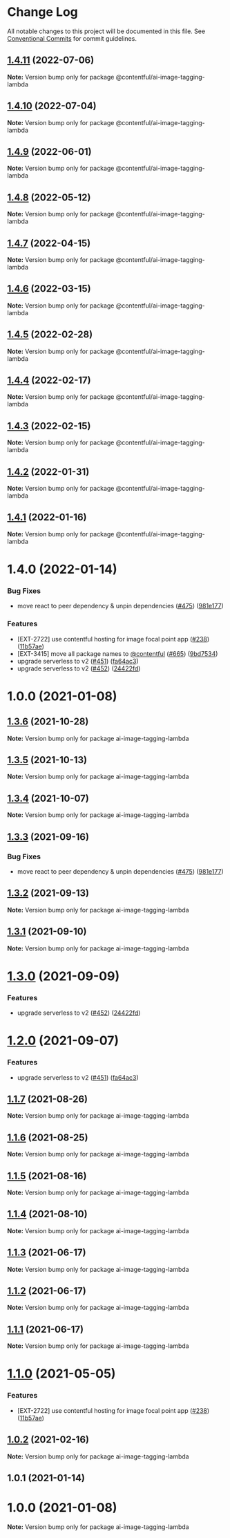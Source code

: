 # Change Log

All notable changes to this project will be documented in this file.
See [Conventional Commits](https://conventionalcommits.org) for commit guidelines.

## [1.4.11](https://github.com/contentful/apps/compare/@contentful/ai-image-tagging-lambda@1.4.10...@contentful/ai-image-tagging-lambda@1.4.11) (2022-07-06)

**Note:** Version bump only for package @contentful/ai-image-tagging-lambda





## [1.4.10](https://github.com/contentful/apps/compare/@contentful/ai-image-tagging-lambda@1.4.9...@contentful/ai-image-tagging-lambda@1.4.10) (2022-07-04)

**Note:** Version bump only for package @contentful/ai-image-tagging-lambda





## [1.4.9](https://github.com/contentful/apps/compare/@contentful/ai-image-tagging-lambda@1.4.8...@contentful/ai-image-tagging-lambda@1.4.9) (2022-06-01)

**Note:** Version bump only for package @contentful/ai-image-tagging-lambda





## [1.4.8](https://github.com/contentful/apps/compare/@contentful/ai-image-tagging-lambda@1.4.7...@contentful/ai-image-tagging-lambda@1.4.8) (2022-05-12)

**Note:** Version bump only for package @contentful/ai-image-tagging-lambda





## [1.4.7](https://github.com/contentful/apps/compare/@contentful/ai-image-tagging-lambda@1.4.6...@contentful/ai-image-tagging-lambda@1.4.7) (2022-04-15)

**Note:** Version bump only for package @contentful/ai-image-tagging-lambda





## [1.4.6](https://github.com/contentful/apps/compare/@contentful/ai-image-tagging-lambda@1.4.5...@contentful/ai-image-tagging-lambda@1.4.6) (2022-03-15)

**Note:** Version bump only for package @contentful/ai-image-tagging-lambda





## [1.4.5](https://github.com/contentful/apps/compare/@contentful/ai-image-tagging-lambda@1.4.4...@contentful/ai-image-tagging-lambda@1.4.5) (2022-02-28)

**Note:** Version bump only for package @contentful/ai-image-tagging-lambda





## [1.4.4](https://github.com/contentful/apps/compare/@contentful/ai-image-tagging-lambda@1.4.3...@contentful/ai-image-tagging-lambda@1.4.4) (2022-02-17)

**Note:** Version bump only for package @contentful/ai-image-tagging-lambda





## [1.4.3](https://github.com/contentful/apps/compare/@contentful/ai-image-tagging-lambda@1.4.2...@contentful/ai-image-tagging-lambda@1.4.3) (2022-02-15)

**Note:** Version bump only for package @contentful/ai-image-tagging-lambda





## [1.4.2](https://github.com/contentful/apps/compare/@contentful/ai-image-tagging-lambda@1.4.1...@contentful/ai-image-tagging-lambda@1.4.2) (2022-01-31)

**Note:** Version bump only for package @contentful/ai-image-tagging-lambda





## [1.4.1](https://github.com/contentful/apps/compare/@contentful/ai-image-tagging-lambda@1.4.0...@contentful/ai-image-tagging-lambda@1.4.1) (2022-01-16)

**Note:** Version bump only for package @contentful/ai-image-tagging-lambda





# 1.4.0 (2022-01-14)


### Bug Fixes

* move react to peer dependency & unpin dependencies ([#475](https://github.com/contentful/apps/issues/475)) ([981e177](https://github.com/contentful/apps/commit/981e177092fafdcce211822277d3ee0dad7ae689))


### Features

* [EXT-2722] use contentful hosting for image focal point app ([#238](https://github.com/contentful/apps/issues/238)) ([11b57ae](https://github.com/contentful/apps/commit/11b57ae3e4fb5dd376544d89056430b71883517c))
* [EXT-3415] move all package names to [@contentful](https://github.com/contentful) ([#665](https://github.com/contentful/apps/issues/665)) ([9bd7534](https://github.com/contentful/apps/commit/9bd75340860e59f25b4eed900a832a482508f603))
* upgrade serverless to v2 ([#451](https://github.com/contentful/apps/issues/451)) ([fa64ac3](https://github.com/contentful/apps/commit/fa64ac34e9a884230bd6f1c71adcb2fdbb778dc8))
* upgrade serverless to v2 ([#452](https://github.com/contentful/apps/issues/452)) ([24422fd](https://github.com/contentful/apps/commit/24422fd543f765db0167b2b98c61a02d72809008))



# 1.0.0 (2021-01-08)





## [1.3.6](https://github.com/contentful/apps/compare/ai-image-tagging-lambda@1.3.5...ai-image-tagging-lambda@1.3.6) (2021-10-28)

**Note:** Version bump only for package ai-image-tagging-lambda





## [1.3.5](https://github.com/contentful/apps/compare/ai-image-tagging-lambda@1.3.4...ai-image-tagging-lambda@1.3.5) (2021-10-13)

**Note:** Version bump only for package ai-image-tagging-lambda





## [1.3.4](https://github.com/contentful/apps/compare/ai-image-tagging-lambda@1.3.3...ai-image-tagging-lambda@1.3.4) (2021-10-07)

**Note:** Version bump only for package ai-image-tagging-lambda





## [1.3.3](https://github.com/contentful/apps/compare/ai-image-tagging-lambda@1.3.2...ai-image-tagging-lambda@1.3.3) (2021-09-16)


### Bug Fixes

* move react to peer dependency & unpin dependencies ([#475](https://github.com/contentful/apps/issues/475)) ([981e177](https://github.com/contentful/apps/commit/981e177092fafdcce211822277d3ee0dad7ae689))





## [1.3.2](https://github.com/contentful/apps/compare/ai-image-tagging-lambda@1.3.1...ai-image-tagging-lambda@1.3.2) (2021-09-13)

**Note:** Version bump only for package ai-image-tagging-lambda





## [1.3.1](https://github.com/contentful/apps/compare/ai-image-tagging-lambda@1.3.0...ai-image-tagging-lambda@1.3.1) (2021-09-10)

**Note:** Version bump only for package ai-image-tagging-lambda





# [1.3.0](https://github.com/contentful/apps/compare/ai-image-tagging-lambda@1.2.0...ai-image-tagging-lambda@1.3.0) (2021-09-09)


### Features

* upgrade serverless to v2 ([#452](https://github.com/contentful/apps/issues/452)) ([24422fd](https://github.com/contentful/apps/commit/24422fd543f765db0167b2b98c61a02d72809008))





# [1.2.0](https://github.com/contentful/apps/compare/ai-image-tagging-lambda@1.1.7...ai-image-tagging-lambda@1.2.0) (2021-09-07)


### Features

* upgrade serverless to v2 ([#451](https://github.com/contentful/apps/issues/451)) ([fa64ac3](https://github.com/contentful/apps/commit/fa64ac34e9a884230bd6f1c71adcb2fdbb778dc8))





## [1.1.7](https://github.com/contentful/apps/compare/ai-image-tagging-lambda@1.1.6...ai-image-tagging-lambda@1.1.7) (2021-08-26)

**Note:** Version bump only for package ai-image-tagging-lambda





## [1.1.6](https://github.com/contentful/apps/compare/ai-image-tagging-lambda@1.1.5...ai-image-tagging-lambda@1.1.6) (2021-08-25)

**Note:** Version bump only for package ai-image-tagging-lambda





## [1.1.5](https://github.com/contentful/apps/compare/ai-image-tagging-lambda@1.1.4...ai-image-tagging-lambda@1.1.5) (2021-08-16)

**Note:** Version bump only for package ai-image-tagging-lambda





## [1.1.4](https://github.com/contentful/apps/compare/ai-image-tagging-lambda@1.1.3...ai-image-tagging-lambda@1.1.4) (2021-08-10)

**Note:** Version bump only for package ai-image-tagging-lambda





## [1.1.3](https://github.com/contentful/apps/compare/ai-image-tagging-lambda@1.1.2...ai-image-tagging-lambda@1.1.3) (2021-06-17)

**Note:** Version bump only for package ai-image-tagging-lambda





## [1.1.2](https://github.com/contentful/apps/compare/ai-image-tagging-lambda@1.1.1...ai-image-tagging-lambda@1.1.2) (2021-06-17)

**Note:** Version bump only for package ai-image-tagging-lambda





## [1.1.1](https://github.com/contentful/apps/compare/ai-image-tagging-lambda@1.1.0...ai-image-tagging-lambda@1.1.1) (2021-06-17)

**Note:** Version bump only for package ai-image-tagging-lambda





# [1.1.0](https://github.com/contentful/apps/compare/ai-image-tagging-lambda@1.0.2...ai-image-tagging-lambda@1.1.0) (2021-05-05)


### Features

* [EXT-2722] use contentful hosting for image focal point app ([#238](https://github.com/contentful/apps/issues/238)) ([11b57ae](https://github.com/contentful/apps/commit/11b57ae3e4fb5dd376544d89056430b71883517c))





## [1.0.2](https://github.com/contentful/apps/compare/ai-image-tagging-lambda@1.0.1...ai-image-tagging-lambda@1.0.2) (2021-02-16)

**Note:** Version bump only for package ai-image-tagging-lambda





## 1.0.1 (2021-01-14)



# 1.0.0 (2021-01-08)

**Note:** Version bump only for package ai-image-tagging-lambda
